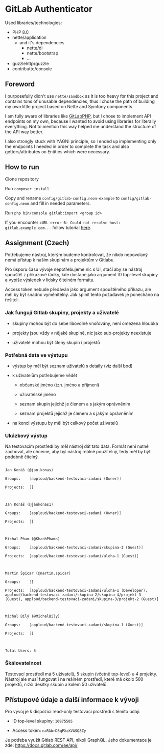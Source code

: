 # GitLab AuthenticatorUsed libraries/technologies: - PHP 8.0 - nette/application   - and it's dependencies     - nette/di     - nette/bootstrap     - ... - guzzlehttp/guzzle - contributte/console ## ForewordI purposefully didn't use `nette/sandbox` as it is too heavy for this project and contains tons of unusable dependencies, thus I chose the path of building my own little project based on Nette and Symfony components.I am fully aware of libraries like [GitLabPHP](https://github.com/GitLabPHP/Client), but I chose to implement API endpoints on my own, because I wanted to avoid using libraries for literally everything. Not to mention this way helped me understand the structure of the API way better.I also strongly stuck with YAGNI principle, so I ended up implementing only the endpoints I needed in order to complete the task and also getters/attributes on Entities which were necessary.## How to runClone repositoryRun `composer install`Copy and rename `config/gitlab-config.neon-example` to `config/gitlab-config.neon` and fill in needed parameters.Run `php bin/console gitlab:import <group id>`If you encounter `cURL error 6: Could not resolve host: gitlab.example.com...` follow tutorial [here](https://docs.bolt.cm/4.0/howto/curl-ca-certificates#installing-automatically-converted-ca-certificates-from-mozilla-org).## Assignment (Czech)Potřebujeme nástroj, kterým budeme kontrolovat, že nikdo nepovolaný nemá přístup k našim skupinám a projektům v Gitlabu.Pro úsporu času vývoje nepotřebujeme nic s UI, stačí aby se nástroj spouštěl z příkazové řádky, kde dostane jako argument ID top-level skupiny a vypíše výsledek v lidsky čitelném formátu.Access token nebude předáván jako argument spouštěného příkazu, ale měl by být snadno vyměnitelný. Jak splnit tento požadavek je ponecháno na řešiteli.### Jak fungují Gitlab skupiny, projekty a uživatelé- skupiny mohou být do sebe libovolně vnořovány, není omezena hloubka- projekty jsou vždy v nějaké skupině, nic jako sub-projekty neexistuje- uživatelé mohou být členy skupin i projektů### Potřebná data ve výstupu- výstup by měl být seznam uživatelů s detaily (viz další bod)- k uživatelům potřebujeme vědět    - občanské jméno (tzn. jméno a příjmení)    - uživatelské jméno    - seznam skupin jejichž je členem a s jakým oprávněním    - seznam projektů jejichž je členem a s jakým oprávněním- na konci výstupu by měl být celkový počet uživatelů### Ukázkový výstupNa testovacím prostředí by měl nástroj dát tato data. Formát není nutné zachovat, ale chceme, aby byl nástroj reálně použitelný, tedy měl by být podobně čitelný.```Jan Konáš (@jan.konas)Groups:    [apploud/backend-testovaci-zadani (Owner)]Projects:  []Jan Konáš (@jankonas1)Groups:    [apploud/backend-testovaci-zadani (Owner)]Projects:  []Michal Pham (@KhanhPhams)Groups:    [apploud/backend-testovaci-zadani/skupina-3 (Guest)]Projects:  [apploud/backend-testovaci-zadani/uloha-1 (Guest)]Martin Špicar (@martin.spicar)Groups:    []Projects:  [apploud/backend-testovaci-zadani/uloha-1 (Developer), apploud/backend-testovaci-zadani/skupina-2/skupina-4/projekt-3 (Guest), apploud/backend-testovaci-zadani/skupina-3/projekt-2 (Guest)]Michal Bílý (@MichalBily)Groups:    [apploud/backend-testovaci-zadani/skupina-1 (Guest)]Projects:  []Total Users: 5```### ŠkálovatelnostTestovací prostředí má 5 uživatelů, 5 skupin (včetně top-level) a 4 projekty. Nástroj ale musí fungovat i na reálném prostředí, které má okolo 500 projektů, nižší desítky skupin a kolem 50 uživatelů.## Přístupové údaje a další informace k vývojiPro vývoj je k dispozici read-only testovací prostředí s těmito údaji:- ID top-level skupiny: `10975505`- Access token: `naRAbrD8qPXaXVASQ8Zy`Je potřeba využít Gitlab REST API, nikoli GraphQL. Jeho dokumentace je zde: https://docs.gitlab.com/ee/api/